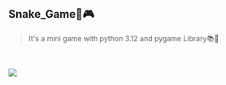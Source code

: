 ## Snake_Game🐍🎮

> It's a mini game with python 3.12 and pygame Library📚🐍
>
> 

<br>
<p align="left">
  <a href="https://skillicons.dev">
    <img src="https://skillicons.dev/icons?i=pycharm,python" />
  </a>
</p>
  </a>
</p>

